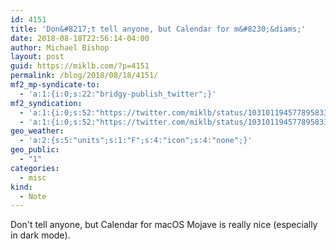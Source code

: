 ```yaml
---
id: 4151
title: 'Don&#8217;t tell anyone, but Calendar for m&#8230;&diams;'
date: 2018-08-18T22:56:14-04:00
author: Michael Bishop
layout: post
guid: https://miklb.com/?p=4151
permalink: /blog/2018/08/18/4151/
mf2_mp-syndicate-to:
  - 'a:1:{i:0;s:22:"bridgy-publish_twitter";}'
mf2_syndication:
  - 'a:1:{i:0;s:52:"https://twitter.com/miklb/status/1031011945778958336";}'
  - 'a:1:{i:0;s:52:"https://twitter.com/miklb/status/1031011945778958336";}'
geo_weather:
  - 'a:2:{s:5:"units";s:1:"F";s:4:"icon";s:4:"none";}'
geo_public:
  - "1"
categories:
  - misc
kind:
  - Note
---
```

Don't tell anyone, but Calendar for macOS Mojave is really nice (especially in dark mode).
